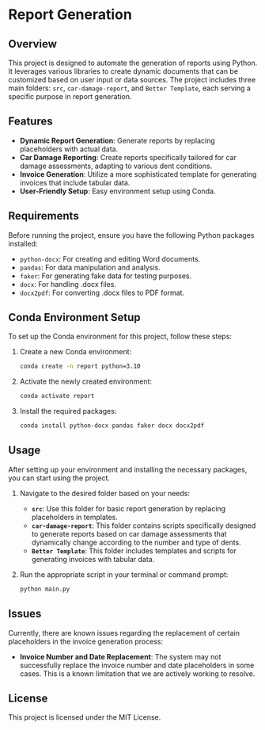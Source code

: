 # Report Generation

## Overview
This project is designed to automate the generation of reports using Python. It leverages various libraries to create dynamic documents that can be customized based on user input or data sources. The project includes three main folders: `src`, `car-damage-report`, and `Better Template`, each serving a specific purpose in report generation.

## Features
- **Dynamic Report Generation**: Generate reports by replacing placeholders with actual data.
- **Car Damage Reporting**: Create reports specifically tailored for car damage assessments, adapting to various dent conditions.
- **Invoice Generation**: Utilize a more sophisticated template for generating invoices that include tabular data.
- **User-Friendly Setup**: Easy environment setup using Conda.

## Requirements
Before running the project, ensure you have the following Python packages installed:

- `python-docx`: For creating and editing Word documents.
- `pandas`: For data manipulation and analysis.
- `faker`: For generating fake data for testing purposes.
- `docx`: For handling .docx files.
- `docx2pdf`: For converting .docx files to PDF format.

## Conda Environment Setup
To set up the Conda environment for this project, follow these steps:

1. Create a new Conda environment:
   ```bash
   conda create -n report python=3.10
   ```

2. Activate the newly created environment:
   ```bash
   conda activate report
   ```

3. Install the required packages:
   ```bash
   conda install python-docx pandas faker docx docx2pdf
   ```

## Usage
After setting up your environment and installing the necessary packages, you can start using the project. 

1. Navigate to the desired folder based on your needs:
   - **`src`**: Use this folder for basic report generation by replacing placeholders in templates.
   - **`car-damage-report`**: This folder contains scripts specifically designed to generate reports based on car damage assessments that dynamically change according to the number and type of dents.
   - **`Better Template`**: This folder includes templates and scripts for generating invoices with tabular data.

2. Run the appropriate script in your terminal or command prompt:
   ```bash
   python main.py
   ```

## Issues
Currently, there are known issues regarding the replacement of certain placeholders in the invoice generation process:

- **Invoice Number and Date Replacement**: The system may not successfully replace the invoice number and date placeholders in some cases. This is a known limitation that we are actively working to resolve.

## License
This project is licensed under the MIT License.
